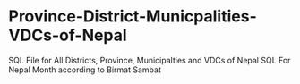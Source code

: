 # Province-District-Municpalities-VDCs-of-Nepal
SQL File for All Districts, Province, Municipalties and VDCs of Nepal
SQL For Nepal Month according to Birmat Sambat
